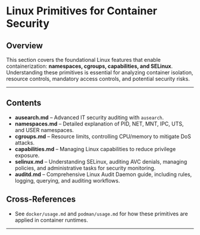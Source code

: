 # Linux Primitives for Container Security

## Overview

This section covers the foundational Linux features that enable containerization: **namespaces, cgroups, capabilities, and SELinux**.  
Understanding these primitives is essential for analyzing container isolation, resource controls, mandatory access controls, and potential security risks.

---

## Contents

- **ausearch.md** – Advanced IT security auditing with `ausearch`.  
- **namespaces.md** – Detailed explanation of PID, NET, MNT, IPC, UTS, and USER namespaces.  
- **cgroups.md** – Resource limits, controlling CPU/memory to mitigate DoS attacks.  
- **capabilities.md** – Managing Linux capabilities to reduce privilege exposure.  
- **selinux.md** – Understanding SELinux, auditing AVC denials, managing policies, and administrative tasks for security monitoring.  
- **auditd.md** – Comprehensive Linux Audit Daemon guide, including rules, logging, querying, and auditing workflows.

## Cross-References
- See `docker/usage.md` and `podman/usage.md` for how these primitives are applied in container runtimes.

---
